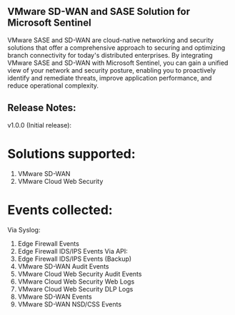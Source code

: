 ## VMware SD-WAN and SASE Solution for Microsoft Sentinel

VMware SASE and SD-WAN are cloud-native networking and security solutions that offer a comprehensive approach to securing and optimizing branch connectivity for today's distributed enterprises. By integrating VMware SASE and SD-WAN with Microsoft Sentinel, you can gain a unified view of your network and security posture, enabling you to proactively identify and remediate threats, improve application performance, and reduce operational complexity. 

## Release Notes:
v1.0.0 (Initial release):

# Solutions supported:
1. VMware SD-WAN
2. VMware Cloud Web Security

# Events collected:
Via Syslog:
1. Edge Firewall Events
2. Edge Firewall IDS/IPS Events
Via API:
1. Edge Firewall IDS/IPS Events (Backup)
2. VMware SD-WAN Audit Events
3. VMware Cloud Web Security Audit Events
4. VMware Cloud Web Security Web Logs
5. VMware Cloud Web Security DLP Logs
6. VMware SD-WAN Events
7. VMware SD-WAN NSD/CSS Events
